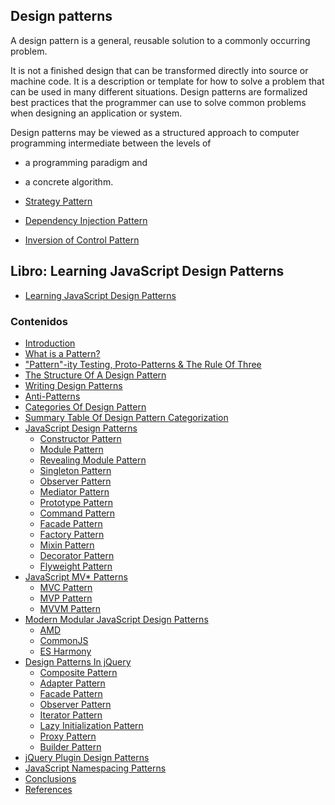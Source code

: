 ## Design patterns

A design pattern is a general, reusable solution to a commonly occurring problem.

It is not a finished design that can be transformed directly into source or machine code. It is a description or template for how to solve a problem that can be used in many different situations. Design patterns are formalized best practices that the programmer can use to solve common problems when designing an application or system.

Design patterns may be viewed as a structured approach to computer programming intermediate between the levels of
* a programming paradigm and
* a concrete algorithm.


* [Strategy Pattern](strategypattern.md)
* [Dependency Injection Pattern](dependencyinjectionpattern.md)
* [Inversion of Control Pattern](inversionofcontrolpattern.md)

## Libro: Learning JavaScript Design Patterns

* [Learning JavaScript Design Patterns](https://addyosmani.com/resources/essentialjsdesignpatterns/book/)

### Contenidos

<div id="contents-list">
      <ul>
        <li><a href="https://addyosmani.com/resources/essentialjsdesignpatterns/book/#introduction">Introduction</a></li>
        <li><a href="https://addyosmani.com/resources/essentialjsdesignpatterns/book/#whatisapattern">What is a Pattern?</a></li>
        <li><a href="https://addyosmani.com/resources/essentialjsdesignpatterns/book/#patternity">"Pattern"-ity Testing, Proto-Patterns &amp; The Rule Of Three</a></li>
        <li><a href="https://addyosmani.com/resources/essentialjsdesignpatterns/book/#designpatternstructure">The Structure Of A Design Pattern</a></li>
        <li><a href="https://addyosmani.com/resources/essentialjsdesignpatterns/book/#writingdesignpatterns">Writing Design Patterns</a></li>
        <li><a href="https://addyosmani.com/resources/essentialjsdesignpatterns/book/#antipatterns">Anti-Patterns</a></li>
        <li><a href="https://addyosmani.com/resources/essentialjsdesignpatterns/book/#categoriesofdesignpatterns">Categories Of Design Pattern</a></li>
        <li><a href="https://addyosmani.com/resources/essentialjsdesignpatterns/book/#summarytabledesignpatterns">Summary Table Of Design Pattern Categorization</a></li>
        <li><a href="https://addyosmani.com/resources/essentialjsdesignpatterns/book/#designpatternsjavascript">JavaScript Design Patterns
          </a>
          <ul>
            <li class="subitem"><a href="https://addyosmani.com/resources/essentialjsdesignpatterns/book/#constructorpatternjavascript">Constructor Pattern</a></li>
            <li class="subitem"><a href="https://addyosmani.com/resources/essentialjsdesignpatterns/book/#modulepatternjavascript">Module Pattern</a></li>
            <li class="subitem"><a href="https://addyosmani.com/resources/essentialjsdesignpatterns/book/#revealingmodulepatternjavascript">Revealing Module Pattern</a></li>
            <li class="subitem"><a href="https://addyosmani.com/resources/essentialjsdesignpatterns/book/#singletonpatternjavascript">Singleton Pattern</a></li>
            <li class="subitem"><a href="https://addyosmani.com/resources/essentialjsdesignpatterns/book/#observerpatternjavascript">Observer Pattern</a></li>
             <li class="subitem"><a href="https://addyosmani.com/resources/essentialjsdesignpatterns/book/#mediatorpatternjavascript">Mediator Pattern</a></li>
            <li class="subitem"><a href="https://addyosmani.com/resources/essentialjsdesignpatterns/book/#prototypepatternjavascript">Prototype Pattern</a></li>
            <li class="subitem"><a href="https://addyosmani.com/resources/essentialjsdesignpatterns/book/#commandpatternjavascript">Command Pattern</a></li>
            <li class="subitem"><a href="https://addyosmani.com/resources/essentialjsdesignpatterns/book/#facadepatternjavascript">Facade Pattern</a></li>
            <li class="subitem"><a href="https://addyosmani.com/resources/essentialjsdesignpatterns/book/#factorypatternjavascript">Factory Pattern</a></li>
            <li class="subitem"><a href="https://addyosmani.com/resources/essentialjsdesignpatterns/book/#mixinpatternjavascript">Mixin Pattern</a>
            <li class="subitem"><a href="https://addyosmani.com/resources/essentialjsdesignpatterns/book/#decoratorpatternjavascript">Decorator Pattern</a></li>
            <li class="subitem"><a href="https://addyosmani.com/resources/essentialjsdesignpatterns/book/#detailflyweight">Flyweight Pattern</a>
        </ul>
      </li>
         <li><a href="https://addyosmani.com/resources/essentialjsdesignpatterns/book/#detailmvcmvp">JavaScript MV* Patterns</a>
        <ul>
          <li class="subitem"><a href="https://addyosmani.com/resources/essentialjsdesignpatterns/book/#detailmvc">MVC Pattern</a>
          <li class="subitem"><a href="https://addyosmani.com/resources/essentialjsdesignpatterns/book/#detailmvp">MVP Pattern</a>
          <li class="subitem"><a href="https://addyosmani.com/resources/essentialjsdesignpatterns/book/#detailmvvm">MVVM Pattern</a>
        </ul>
      </li>
        <li><a href="https://addyosmani.com/resources/essentialjsdesignpatterns/book/#modularjavascript">Modern Modular JavaScript Design Patterns</a>
        <ul>
          <li class="subitem"><a href="https://addyosmani.com/resources/essentialjsdesignpatterns/book/#detailamd">AMD</a>
          <li class="subitem"><a href="https://addyosmani.com/resources/essentialjsdesignpatterns/book/#detailcommonjs">CommonJS</a>
            <li class="subitem"><a href="https://addyosmani.com/resources/essentialjsdesignpatterns/book/#detailharmony">ES Harmony</a>
        </ul>
        </li>
  <li><a href="https://addyosmani.com/resources/essentialjsdesignpatterns/book/#designpatternsjquery">Design Patterns In jQuery</a>
  <ul>
    <li class="subitem"><a href="https://addyosmani.com/resources/essentialjsdesignpatterns/book/#compositepatternjquery">Composite Pattern</a></li>
    <li class="subitem"><a href="https://addyosmani.com/resources/essentialjsdesignpatterns/book/#wrapperpatternjquery">Adapter Pattern</a></li>
    <li class="subitem"><a href="https://addyosmani.com/resources/essentialjsdesignpatterns/book/#facadepatternjquery">Facade Pattern</a></li>
    <li class="subitem"><a href="https://addyosmani.com/resources/essentialjsdesignpatterns/book/#observerpatternjquery">Observer Pattern</a></li>
    <li class="subitem"><a href="https://addyosmani.com/resources/essentialjsdesignpatterns/book/#iteratorpatternjquery">Iterator Pattern</a></li>
    <li class="subitem"><a href="https://addyosmani.com/resources/essentialjsdesignpatterns/book/#lazyinitialisationjquery">Lazy Initialization Pattern</a></li>
    <li class="subitem"><a href="https://addyosmani.com/resources/essentialjsdesignpatterns/book/#proxypatternjquery">Proxy Pattern</a></li>
    <li class="subitem"><a href="https://addyosmani.com/resources/essentialjsdesignpatterns/book/#builderpatternjquery">Builder Pattern</a></li>
  </ul>
</li>
  <li><a href="https://addyosmani.com/resources/essentialjsdesignpatterns/book/#jquerypluginpatterns">jQuery Plugin Design Patterns</a></li>
  <li><a href="https://addyosmani.com/resources/essentialjsdesignpatterns/book/#detailnamespacing">JavaScript Namespacing Patterns</a></li>
  <li><a href="https://addyosmani.com/resources/essentialjsdesignpatterns/book/#conclusions">Conclusions</a></li>
  <li><a href="https://addyosmani.com/resources/essentialjsdesignpatterns/book/#references">References</a></li>
</ul>
</div>
</p>
